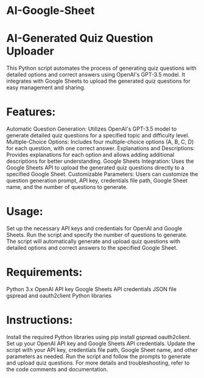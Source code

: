 # AI-Google-Sheet

# AI-Generated Quiz Question Uploader
This Python script automates the process of generating quiz questions with detailed options and correct answers using OpenAI's GPT-3.5 model. It integrates with Google Sheets to upload the generated quiz questions for easy management and sharing.

# Features:
Automatic Question Generation: Utilizes OpenAI's GPT-3.5 model to generate detailed quiz questions for a specified topic and difficulty level.
Multiple-Choice Options: Includes four multiple-choice options (A, B, C, D) for each question, with one correct answer.
Explanations and Descriptions: Provides explanations for each option and allows adding additional descriptions for better understanding.
Google Sheets Integration: Uses the Google Sheets API to upload the generated quiz questions directly to a specified Google Sheet.
Customizable Parameters: Users can customize the question generation prompt, API key, credentials file path, Google Sheet name, and the number of questions to generate.
# Usage:
Set up the necessary API keys and credentials for OpenAI and Google Sheets.
Run the script and specify the number of questions to generate.
The script will automatically generate and upload quiz questions with detailed options and correct answers to the specified Google Sheet.
# Requirements:
Python 3.x
OpenAI API key
Google Sheets API credentials JSON file
gspread and oauth2client Python libraries
# Instructions:
Install the required Python libraries using pip install gspread oauth2client.
Set up your OpenAI API key and Google Sheets API credentials.
Update the script with your API key, credentials file path, Google Sheet name, and other parameters as needed.
Run the script and follow the prompts to generate and upload quiz questions.
For more details and troubleshooting, refer to the code comments and documentation.
